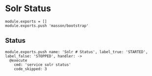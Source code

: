 
# Solr Status

    module.exports = []
    module.exports.push 'masson/bootstrap'

## Status

    module.exports.push name: 'Solr # Status', label_true: 'STARTED', label_false: 'STOPPED', handler: ->
      @execute
        cmd: 'service solr status'
        code_skipped: 3
